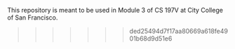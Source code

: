 This repository is meant to be used in Module 3 of CS 197V at City College of San Francisco.
>>>>>>> ded25494d7f17aa80669a618fe4901b68d9d51e6
